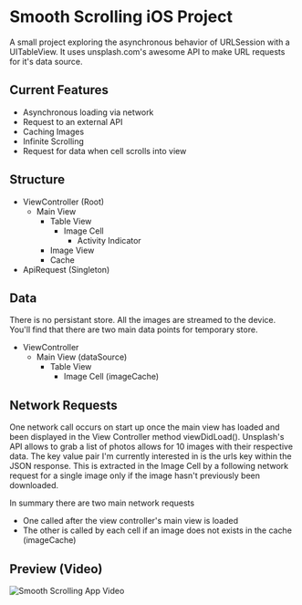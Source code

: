 # Smooth Scrolling iOS Project

A small project exploring the asynchronous behavior of URLSession with a UITableView. It uses unsplash.com's awesome API to make URL requests for it's data source. 

## Current Features
- Asynchronous loading via network
- Request to an external API
- Caching Images
- Infinite Scrolling
- Request for data when cell scrolls into view

## Structure

- ViewController (Root)
  - Main View
    - Table View
      - Image Cell
      	- Activity Indicator
	- Image View
	- Cache
- ApiRequest (Singleton)

## Data

There is no persistant store. All the images are streamed to the device. You'll find that there are two main data points for temporary store. 

- ViewController
  - Main View (dataSource)
    - Table View
      - Image Cell (imageCache)

## Network Requests

One network call occurs on start up once the main view has loaded and been displayed in the View Controller method viewDidLoad(). Unsplash's API allows to grab a list of photos allows for 10 images with their respective data. The key value pair I'm currently interested in is the urls key within the JSON response. This is extracted in the Image Cell by a following network request for a single image only if the image hasn't previously been downloaded.

In summary there are two main network requests
   - One called after the view controller's main view is loaded
   - The other is called by each cell if an image does not exists in the cache (imageCache)

## Preview (Video)

![Smooth Scrolling App Video](./SmoothScrolling_Video.GIF)

